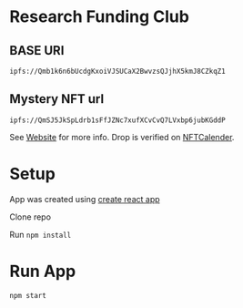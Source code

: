 # Research Funding Club

## BASE URI

```shell
ipfs://Qmb1k6n6bUcdgKxoiVJSUCaX2BwvzsQJjhX5kmJ8CZkqZ1
```

## Mystery NFT url

```shell
ipfs://QmSJ5JkSpLdrb1sFfJZNc7xufXCvCvQ7LVxbp6jubKGddP
```

See [Website](https://researchfundingclub.com) for more info. Drop is verified on [NFTCalender](https://nftcalendar.io/event/research-funding-club-drop-1/).

# Setup

App was created using [create react app](https://create-react-app.dev/docs/getting-started/)

Clone repo

Run `npm install`

# Run App

`npm start`
